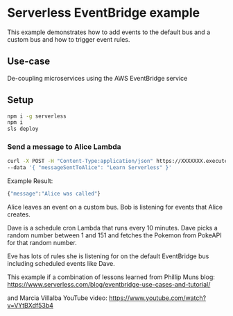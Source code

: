 <!--
title: 'AWS Serverless EventBridge examples in NodeJS'
description: 'This example demonstrates how to add events to an EventBridge bus and then trigger rules.'
layout: Doc
framework: v2
platform: AWS
language: nodeJS
-->
# Serverless EventBridge example

This example demonstrates how to add events to the default bus and a custom bus and how to trigger event rules.

## Use-case

De-coupling microservices using the AWS EventBridge service

## Setup

```bash
npm i -g serverless
npm i
sls deploy
```

### Send a message to Alice Lambda

```bash
curl -X POST -H "Content-Type:application/json" https://XXXXXXX.execute-api.us-east-1.amazonaws.com/alice 
--data '{ "messageSentToAlice": "Learn Serverless" }'
```

Example Result:
```bash
{"message":"Alice was called"}
```

Alice leaves an event on a custom bus.
Bob is listening for events that Alice creates.

Dave is a schedule cron Lambda that runs every 10 minutes.
Dave picks a random number between 1 and 151 and fetches the Pokemon from PokeAPI for that random number.

Eve has lots of rules she is listening for on the default EventBridge bus including scheduled events like Dave.

This example if a combination of lessons learned from Phillip Muns blog:
https://www.serverless.com/blog/eventbridge-use-cases-and-tutorial/

and Marcia Villalba YouTube video:
https://www.youtube.com/watch?v=VYtBXdf53b4

